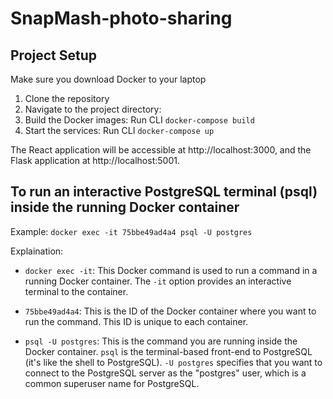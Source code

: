# SnapMash-photo-sharing
## Project Setup

Make sure you download Docker to your laptop

1. Clone the repository
2. Navigate to the project directory:
3. Build the Docker images:
Run CLI `docker-compose build`
4. Start the services:
Run CLI `docker-compose up`

The React application will be accessible at http://localhost:3000, and the Flask application at http://localhost:5001.


## To run an interactive PostgreSQL terminal (psql) inside the running Docker container
Example: `docker exec -it 75bbe49ad4a4 psql -U postgres`

Explaination: 
* `docker exec -it`: This Docker command is used to run a command in a running Docker container. The `-it` option provides an interactive terminal to the container.

* `75bbe49ad4a4`: This is the ID of the Docker container where you want to run the command. This ID is unique to each container.

* `psql -U postgres`: This is the command you are running inside the Docker container. `psql` is the terminal-based front-end to PostgreSQL (it's like the shell to PostgreSQL). `-U postgres` specifies that you want to connect to the PostgreSQL server as the "postgres" user, which is a common superuser name for PostgreSQL.


